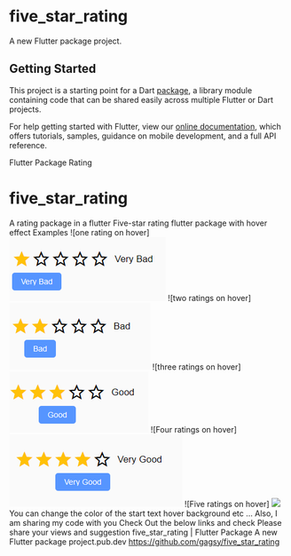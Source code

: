 # five_star_rating

A new Flutter package project.

## Getting Started

This project is a starting point for a Dart
[package](https://flutter.dev/developing-packages/),
a library module containing code that can be shared easily across
multiple Flutter or Dart projects.

For help getting started with Flutter, view our 
[online documentation](https://flutter.dev/docs), which offers tutorials, 
samples, guidance on mobile development, and a full API reference.


Flutter Package Rating
# five_star_rating
A rating package in a flutter
Five-star rating flutter package with hover effect
Examples
![one rating on hover]
<img src="https://raw.githubusercontent.com/gagsy/five_star_rating/master/vbadrating.png">
![two ratings on hover]
<img src="https://raw.githubusercontent.com/gagsy/five_star_rating/master/badrating.png">
![three ratings on hover]
<img src="https://raw.githubusercontent.com/gagsy/five_star_rating/master/goodrating.png">
![Four ratings on hover]
<img src="https://raw.githubusercontent.com/gagsy/five_star_rating/master/vgoodrating.png">
![Five ratings on hover]
<img src="https://raw.githubusercontent.com/gagsy/five_star_rating/master/excellect.png">
You can change the color of the start text hover background etc …
Also, I am sharing my code with you
Check Out the below links and check Please share your views and suggestion
five_star_rating | Flutter Package
A new Flutter package project.pub.dev
https://github.com/gagsy/five_star_rating
  